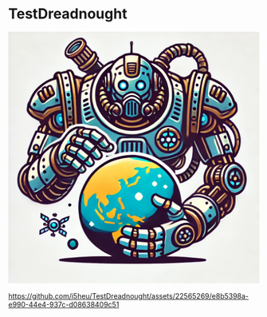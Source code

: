 # TestDreadnought

![TestDreadnought Logo](.media/logo.webp)

https://github.com/i5heu/TestDreadnought/assets/22565269/e8b5398a-e990-44e4-937c-d08638409c51
